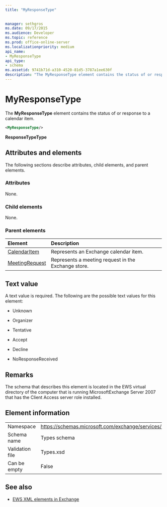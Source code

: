 ```yaml
---
title: "MyResponseType"
 
 
manager: sethgros
ms.date: 09/17/2015
ms.audience: Developer
ms.topic: reference
ms.prod: office-online-server
ms.localizationpriority: medium
api_name:
- MyResponseType
api_type:
- schema
ms.assetid: 9741b71d-a310-4520-81d5-3787a1ee630f
description: "The MyResponseType element contains the status of or response to a calendar item."
---
```


# MyResponseType

The **MyResponseType** element contains the status of or response to a calendar item. 
  
```xml
<MyResponseType/>
```

 **ResponseTypeType**
## Attributes and elements

The following sections describe attributes, child elements, and parent elements.
  
### Attributes

None.
  
### Child elements

None.
  
### Parent elements

|**Element**|**Description**|
|:-----|:-----|
|[CalendarItem](calendaritem.md) <br/> |Represents an Exchange calendar item.  <br/> |
|[MeetingRequest](meetingrequest.md) <br/> |Represents a meeting request in the Exchange store.  <br/> |
   
## Text value

A text value is required. The following are the possible text values for this element:
  
- Unknown
    
- Organizer
    
- Tentative
    
- Accept
    
- Decline
    
- NoResponseReceived
    
## Remarks

The schema that describes this element is located in the EWS virtual directory of the computer that is running MicrosoftExchange Server 2007 that has the Client Access server role installed.
  
## Element information

|||
|:-----|:-----|
|Namespace  <br/> |https://schemas.microsoft.com/exchange/services/2006/types  <br/> |
|Schema name  <br/> |Types schema  <br/> |
|Validation file  <br/> |Types.xsd  <br/> |
|Can be empty  <br/> |False  <br/> |
   
## See also



- [EWS XML elements in Exchange](ews-xml-elements-in-exchange.md)

